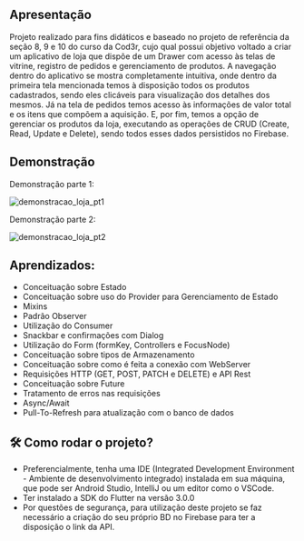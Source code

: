 ## Apresentação 

Projeto realizado para fins didáticos e baseado no projeto de referência da seção 8, 9 e 10 do curso da Cod3r, cujo qual possui objetivo voltado a criar um aplicativo de loja que dispõe de um Drawer com acesso às telas de vitrine, registro de pedidos e gerenciamento de produtos. A navegação dentro do aplicativo se mostra completamente intuitiva, onde dentro da primeira tela mencionada temos à disposição todos os produtos cadastrados, sendo eles clicáveis para visualização dos detalhes dos mesmos. Já na tela de pedidos temos acesso às informações de valor total e os itens que compõem a aquisição. E, por fim, temos a opção de gerenciar os produtos da loja, executando as operações de CRUD (Create, Read, Update e Delete), sendo todos esses dados persistidos no Firebase. 

## Demonstração 

Demonstração parte 1: 

![demonstracao_loja_pt1](https://user-images.githubusercontent.com/109693767/228033388-b2d953ed-f9a2-46e6-b371-6143425da2d1.gif)

Demonstração parte 2: 

![demonstracao_loja_pt2](https://user-images.githubusercontent.com/109693767/228033428-76b7c0d5-57e1-43a8-91b9-27940edd99a2.gif)

## Aprendizados:
* Conceituação sobre Estado
* Conceituação sobre uso do Provider para Gerenciamento de Estado
* Mixins
* Padrão Observer 
* Utilização do Consumer 
* Snackbar e confirmações com Dialog
* Utilização do Form (formKey, Controllers e FocusNode)
* Conceituação sobre tipos de Armazenamento
* Conceituação sobre como é feita a conexão com WebServer
* Requisições HTTP (GET, POST, PATCH e DELETE) e API Rest 
* Conceituação sobre Future
* Tratamento de erros nas requisições
* Async/Await
* Pull-To-Refresh para atualização com o banco de dados

## :hammer_and_wrench:	Como rodar o projeto? 

* Preferencialmente, tenha uma IDE (Integrated Development Environment - Ambiente de desenvolvimento integrado) instalada em sua máquina, que pode ser Android Studio, IntelliJ ou um editor como o VSCode. 
* Ter instalado a SDK do Flutter na versão 3.0.0
* Por questões de segurança, para utilização deste projeto se faz necessário a criação do seu próprio BD no Firebase para ter a disposição o link da API.
